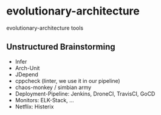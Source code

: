 # evolutionary-architecture
evolutionary-architecture tools

## Unstructured Brainstorming

* Infer
* Arch-Unit
* JDepend
* cppcheck (linter, we use it in our pipeline)
* chaos-monkey / simbian army
* Deployment-Pipeline: Jenkins, DroneCI, TravisCI, GoCD
* Monitors: ELK-Stack, ...
* Netflix: Histerix
